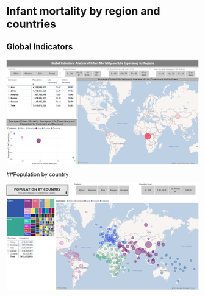 # Infant mortality by region and countries

## Global Indicators
![alt text](<Global Indicators.png>)

##Population by country

![alt text](<Population by country.png>)